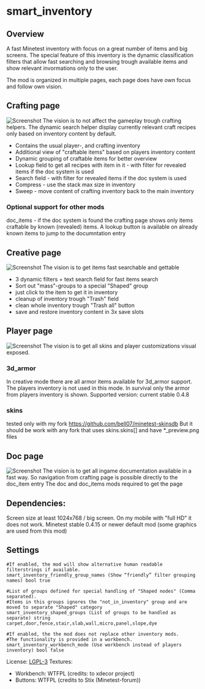 # smart_inventory

## Overview
A fast Minetest inventory with focus on a great number of items and big screens. The special feature of this inventory is the dynamic classification filters that allow fast searching and browsing trough available items and show relevant invormations only to the user.

The mod is organized in multiple pages, each page does have own focus and follow own vision.

## Crafting page
![Screenshot](https://github.com/bell07/minetest-smart_inventory/blob/master/screenshot_crafting.png)
The vision is to not affect the gameplay trough crafting helpers. The dynamic search helper display currently relevant craft recipes only based on inventory content by default.
- Contains the usual player-, and crafting inventory
- Additional view of "craftable items" based on players inventory content
- Dynamic grouping of craftable items for better overview
- Lookup field to get all recipes with item in it - with filter for revealed items if the doc system is used
- Search field - with filter for revealed items if the doc system is used
- Compress - use the stack max size in inventory
- Sweep - move content of crafting inventory back to the main inventory

### Optional support for other mods
doc_items - if the doc system is found the crafting page shows only items craftable by known (revealed) items.
A lookup button is available on already known items to jump to the documntation entry


## Creative page
![Screenshot](https://github.com/bell07/minetest-smart_inventory/blob/master/screenshot_creative.png)
The vision is to get items fast searchable and gettable
- 3 dynamic filters + text search field for fast items search
- Sort out "mass"-groups to a special "Shaped" group
- just click to the item to get it in inventory
- cleanup of inventory trough "Trash" field
- clean whole inventory trough "Trash all" button
- save and restore inventory content in 3x save slots

## Player page
![Screenshot](https://github.com/bell07/minetest-smart_inventory/blob/master/screenshot_player.png)
The vision is to get all skins and player customizations visual exposed.

### 3d_armor
In creative mode there are all armor items available for 3d_armor support. The players inventory is not used in this mode. In survival only the armor from players inventory is shown.
Supported version: current stable 0.4.8

### skins
tested only with my fork https://github.com/bell07/minetest-skinsdb
But it should be work with any fork that uses skins.skins[] and have *_preview.png files

## Doc page
![Screenshot](https://github.com/bell07/minetest-smart_inventory/blob/master/screenshot_doc.png)
The vision is to get all ingame documentation available in a fast way. So navigation from crafting page is possible directly to the doc_item entry
The doc and doc_items mods required to get the page


## Dependencies: 
Screen size at least 1024x768 / big screen. On my mobile with "full HD" it does not work.
Minetest stable 0.4.15 or newer
default mod (some graphics are used from this mod)



## Settings
```
#If enabled, the mod will show alternative human readable filterstrings if available.
smart_inventory_friendly_group_names (Show “friendly” filter grouping names) bool true

#List of groups defined for special handling of "Shaped nodes" (Comma separated).
#Items in this groups ignores the "not_in_inventory" group and are moved to separate "Shaped" category
smart_inventory_shaped_groups (List of groups to be handled as separate) string carpet,door,fence,stair,slab,wall,micro,panel,slope,dye

#If enabled, the the mod does not replace other inventory mods.
#The functionality is provided in a workbench.
smart_inventory_workbench_mode (Use workbench instead of players inventory) bool false
```

License: [LGPL-3](https://github.com/bell07/minetest-smart_inventory/blob/master/LICENSE)
Textures:
  - Workbench: WTFPL (credits: to xdecor project)
  - Buttons: WTFPL (credits to Stix (Minetest-forum))
